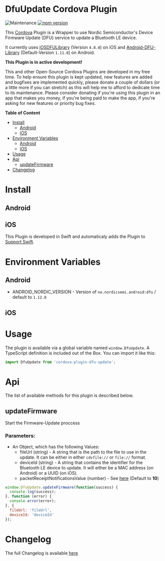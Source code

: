 # DfuUpdate Cordova Plugin
![Maintenance](https://img.shields.io/maintenance/yes/2021)
[![npm version](https://badge.fury.io/js/cordova-plugin-dfu-update.svg)](https://badge.fury.io/js/cordova-plugin-dfu-update)

This [Cordova](https://cordova.apache.org) Plugin is a Wrapper to use Nordic Semiconductor's Device Firmware Update (DFU) service to update a Bluetooth LE device.

It currently uses [iOSDFULibrary](https://cocoapods.org/pods/iOSDFULibrary) (Version `4.8.0`) on iOS and 
[Android-DFU-Library](https://github.com/NordicSemiconductor/Android-DFU-Library) (Default-Version `1.11.0`) on Android. 

**This Plugin is in active development!**

<!-- DONATE -->


This and other Open-Source Cordova Plugins are developed in my free time.
To help ensure this plugin is kept updated, new features are added and bugfixes are implemented quickly, please donate a couple of dollars (or a little more if you can stretch) as this will help me to afford to dedicate time to its maintenance.
Please consider donating if you're using this plugin in an app that makes you money, if you're being paid to make the app, if you're asking for new features or priority bug fixes.
<!-- END DONATE -->

<!-- START doctoc generated TOC please keep comment here to allow auto update -->
<!-- DON'T EDIT THIS SECTION, INSTEAD RE-RUN doctoc TO UPDATE -->
**Table of Content**

- [Install](#install)
  - [Android](#android)
  - [iOS](#ios)
- [Environment Variables](#environment-variables)
  - [Android](#android-1)
  - [iOS](#ios-1)
- [Usage](#usage)
- [Api](#api)
  - [updateFirmware](#updatefirmware)
- [Changelog](#changelog)

<!-- END doctoc generated TOC please keep comment here to allow auto update -->

# Install

## Android

## iOS

This Plugin is developed in Swift and automaticaly adds the Plugin to [Support Swift](https://github.com/akofman/cordova-plugin-add-swift-support).

# Environment Variables

## Android

- ANDROID_NORDIC_VERSION - Version of `no.nordicsemi.android:dfu` / default to `1.12.0` 

## iOS

# Usage

The plugin is available via a global variable named `window.DfuUpdate`.
A TypeScript definition is included out of the Box. You can import it like this:
```ts
import DfuUpdate from 'cordova-plugin-dfu-update';
```

# Api

The list of available methods for this plugin is described below.

## updateFirmware

Start the Firmware-Update proccess

### Parameters:
- An Object, which has the following Values: 
    - fileUrl (string) - A string that is the path to the file to use in the update. It can be either in either `cdvfile://` or `file://` format.
    - deviceId (string) - A string that contains the identifier for the Bluetooth LE device to update. It will either be a MAC address (on Android) or a UUID (on iOS).
    - packetReceiptNotificationsValue (number) - See [here](https://infocenter.nordicsemi.com/index.jsp?topic=%2Fcom.nordic.infocenter.sdk5.v11.0.0%2Fbledfu_transport_bleservice.html) (Default to **10**)

```js
window.DfuUpdate.updateFirmware(function(success) {
  console.log(success);
}, function (error) {
  console.error(error);
}, {
  fileUrl: 'fileUrl',
  deviceId: 'deviceId'
});
```

# Changelog

The full Changelog is available [here](CHANGELOG.md)
